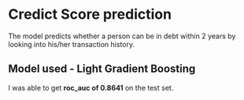 # Credict Score prediction
The model predicts whether a person can be in debt within 2 years by looking into his/her transaction history.  

## Model used - Light Gradient Boosting 
I was able to get **roc_auc of 0.8641** on the test set.
